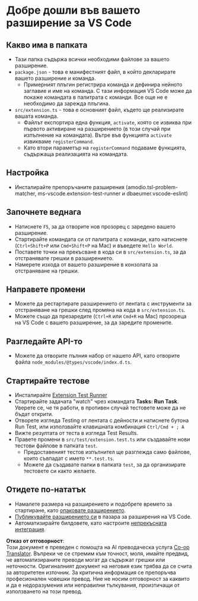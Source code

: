 <!--
CO_OP_TRANSLATOR_METADATA:
{
  "original_hash": "62b2632720dd39ef391d6b60b9b4bfb8",
  "translation_date": "2025-07-16T17:39:53+00:00",
  "source_file": "code/09.UpdateSamples/Aug/vscode/phiext/vsc-extension-quickstart.md",
  "language_code": "bg"
}
-->
# Добре дошли във вашето разширение за VS Code

## Какво има в папката

* Тази папка съдържа всички необходими файлове за вашето разширение.
* `package.json` - това е манифестният файл, в който декларирате вашето разширение и команда.
  * Примерният плъгин регистрира команда и дефинира нейното заглавие и име на команда. С тази информация VS Code може да покаже командата в палитрата с команди. Все още не е необходимо да зарежда плъгина.
* `src/extension.ts` - това е основният файл, където ще реализирате вашата команда.
  * Файлът експортира една функция, `activate`, която се извиква при първото активиране на разширението (в този случай при изпълнение на командата). Вътре във функцията `activate` извикваме `registerCommand`.
  * Като втори параметър на `registerCommand` подаваме функцията, съдържаща реализацията на командата.

## Настройка

* Инсталирайте препоръчаните разширения (amodio.tsl-problem-matcher, ms-vscode.extension-test-runner и dbaeumer.vscode-eslint)

## Започнете веднага

* Натиснете `F5`, за да отворите нов прозорец с заредено вашето разширение.
* Стартирайте командата си от палитрата с команди, като натиснете (`Ctrl+Shift+P` или `Cmd+Shift+P` на Mac) и въведете `Hello World`.
* Поставете точки на прекъсване в кода си в `src/extension.ts`, за да отстранявате грешки в разширението.
* Намерете изхода от вашето разширение в конзолата за отстраняване на грешки.

## Направете промени

* Можете да рестартирате разширението от лентата с инструменти за отстраняване на грешки след промяна на кода в `src/extension.ts`.
* Можете също да презаредите (`Ctrl+R` или `Cmd+R` на Mac) прозореца на VS Code с вашето разширение, за да заредите промените.

## Разгледайте API-то

* Можете да отворите пълния набор от нашето API, като отворите файла `node_modules/@types/vscode/index.d.ts`.

## Стартирайте тестове

* Инсталирайте [Extension Test Runner](https://marketplace.visualstudio.com/items?itemName=ms-vscode.extension-test-runner)
* Стартирайте задачата "watch" чрез командата **Tasks: Run Task**. Уверете се, че тя работи, в противен случай тестовете може да не бъдат открити.
* Отворете изгледа Testing от лентата с дейности и натиснете бутона Run Test, или използвайте клавишната комбинация `Ctrl/Cmd + ; A`
* Вижте резултата от теста в изгледа Test Results.
* Правете промени в `src/test/extension.test.ts` или създавайте нови тестови файлове в папката `test`.
  * Предоставеният тестов изпълнител ще разглежда само файлове, които съвпадат с името `**.test.ts`.
  * Можете да създавате папки в папката `test`, за да организирате тестовете си както желаете.

## Отидете по-нататък

* Намалете размера на разширението и подобрете времето за стартиране, като [опаковате разширението](https://code.visualstudio.com/api/working-with-extensions/bundling-extension).
* [Публикувайте разширението си](https://code.visualstudio.com/api/working-with-extensions/publishing-extension) в пазара за разширения на VS Code.
* Автоматизирайте билдовете, като настроите [непрекъсната интеграция](https://code.visualstudio.com/api/working-with-extensions/continuous-integration).

**Отказ от отговорност**:  
Този документ е преведен с помощта на AI преводаческа услуга [Co-op Translator](https://github.com/Azure/co-op-translator). Въпреки че се стремим към точност, моля, имайте предвид, че автоматизираните преводи могат да съдържат грешки или неточности. Оригиналният документ на неговия език трябва да се счита за авторитетен източник. За критична информация се препоръчва професионален човешки превод. Ние не носим отговорност за каквито и да е недоразумения или неправилни тълкувания, произтичащи от използването на този превод.